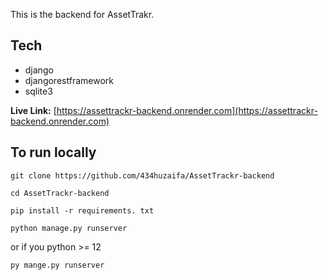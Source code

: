 This is the backend for AssetTrakr.

## Tech

- django
- djangorestframework
- sqlite3

**Live Link:** [https://assettrackr-backend.onrender.com](https://assettrackr-backend.onrender.com)

## To run locally

```
git clone https://github.com/434huzaifa/AssetTrackr-backend
```
```
cd AssetTrackr-backend
```
```
pip install -r requirements. txt
```
```
python manage.py runserver
```
or if you python >= 12
```
py mange.py runserver
```
